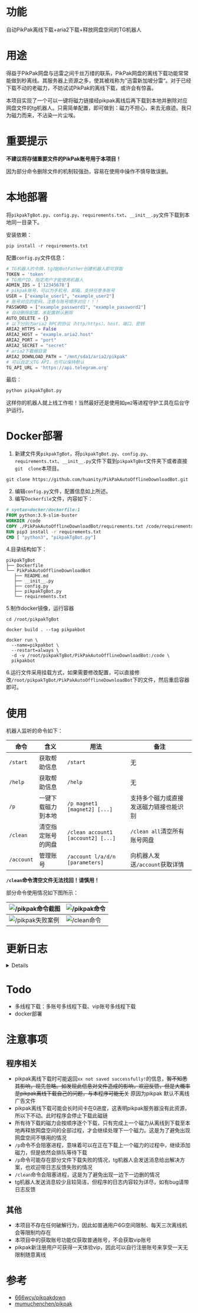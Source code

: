 # 功能

自动PikPak离线下载+aria2下载+释放网盘空间的TG机器人

# 用途

得益于PikPak网盘与迅雷之间千丝万缕的联系，PikPak网盘的离线下载功能常常能做到秒离线。其服务器上资源之多，使其被戏称为”迅雷新加坡分雷“。对于已经下载不动的老磁力，不妨试试PikPak的离线下载，或许会有惊喜。

本项目实现了一个可以一键将磁力链接经pikpak离线后再下载到本地并删除对应网盘文件的tg机器人。只需简单配置，即可做到：磁力不担心，来去无痕迹。我只为磁力而来，不沾染一片尘埃。

# 重要提示

**不建议将存储重要文件的PikPak账号用于本项目！**

因为部分命令删除文件的机制较强劲，容易在使用中操作不慎导致误删。

# 本地部署

将`pikpakTgBot.py`、`config.py`、`requirements.txt`、`__init__.py`文件下载到本地同一目录下。

安装依赖：

```shell
pip install -r requirements.txt
```

配置`config.py`文件信息：

```python
# TG机器人的令牌，tg找@BotFather创建机器人即可获取
TOKEN = 'token'
# TG用户ID，指定用户才能使用机器人
ADMIN_IDS = ['12345678']
# pikpak账号，可以为手机号、邮箱，支持任意多账号
USER = ["example_user1", "example_user2"]
# 账号对应的密码，注意与账号顺序对应！！！
PASSWORD = ["example_password1", "example_password2"]
# 自动删除配置，未配置默认删除
AUTO_DELETE = {}
# 以下分别为aria2 RPC的协议（http/https）、host、端口、密钥
ARIA2_HTTPS = False
ARIA2_HOST = "example.aria2.host"
ARIA2_PORT = "port"
ARIA2_SECRET = "secret"
# aria2下载根目录
ARIA2_DOWNLOAD_PATH = "/mnt/sda1/aria2/pikpak"
# 可以自定义TG API，也可以保持默认
TG_API_URL = 'https://api.telegram.org'
```

最后：

```python
python pikpakTgBot.py
```

这样你的机器人就上线工作啦！当然最好还是使用如`pm2`等进程守护工具在后台守护运行。

# Docker部署

1. 新建文件夹`pikpakTgBot`，将`pikpakTgBot.py`、`config.py`、`requirements.txt`、`__init__.py`文件下载到`pikpakTgBot`文件夹下或者直接`git 
   clone`本项目。
```shell
git clone https://github.com/huanity/PikPakAutoOfflineDownloadBot.git
```
2. 编辑`config.py`文件，配置信息如上所述。
3. 编写`Dockerfile`文件，内容如下：
```dockerfile
# syntax=docker/dockerfile:1 
FROM python:3.9-slim-buster 
WORKDIR /code 
COPY ./PikPakAutoOfflineDownloadBot/requirements.txt /code/requirements.txt 
RUN pip3 install -r requirements.txt 
CMD [ "python3", "pikpakTgBot.py"]
```
4.目录结构如下：
```shell
pikpakTgBot
├── Dockerfile
└── PikPakAutoOfflineDownloadBot
   ├── README.md
   ├── __init__.py
   ├── config.py
   ├── pikpakTgBot.py
   └── requirements.txt

```
5.制作docker镜像，运行容器
```shell
cd /root/pikpakTgBot
```
```shell
docker build . --tag pikpakbot
```
```shell
docker run \
  --name=pikpakbot \
  --restart=always \
  -d -v /root/pikpakTgBot/PikPakAutoOfflineDownloadBot:/code \
  pikpakbot
```
6.运行文件采用挂载方式，如果需要修改配置，可以直接修改`/root/pikpakTgBot/PikPakAutoOfflineDownloadBot`下的文件，然后重启容器即可。

# 使用

机器人监听的命令如下：

| 命令              | 含义                 | 用法                                 | 备注                   |
|-----------------|--------------------|------------------------------------|----------------------|
| `/start`        | 获取帮助信息             | `/start`                           | 无                    |
| `/help`         | 获取帮助信息             | `/help`                            | 无                    |
| `/p`            | 一键下载磁力到本地          | `/p magnet1 [magnet2] [...]`       | 支持多个磁力或直接发送磁力链接也能识别  |
| `/clean`        | 清空指定账号的网盘          | `/clean account1 [account2] [...]` | `/clean all`清空所有账号网盘 |
| `/account`      | 管理账号               | `/account l/a/d/n [parameters]`    | 向机器人发送`/account`获取详情 |



**`/clean`命令清空文件无法找回！请慎用！**


部分命令使用情况如下图所示：

| ![`/pikpak`命令截图](https://s3.bmp.ovh/imgs/2022/06/08/8d3fdd294c98a871.png) | ![`/pikpak`命令](https://s3.bmp.ovh/imgs/2022/06/08/7e2eec33f35d17e2.png) |
| ------------------------------------------------------------ | ------------------------------------------------------------ |
| ![`/pikpak`失败案例](https://s3.bmp.ovh/imgs/2022/06/08/812b258e14273fe2.png) | ![`/clean`命令](https://s3.bmp.ovh/imgs/2022/06/08/05049c4f5a73f29f.png) |

# 更新日志

<details>

    ## V0.0.2

    - 添加账号管理功能，向机器人发送/account可命令获取使用帮助
    - 优化代码结构

    ## V0.0.1

    - PikPak自动下载机器人发布啦~

</details>

# Todo

- 多线程下载：多账号多线程下载、vip账号多线程下载
- docker部署

# 注意事项

## 程序相关

- pikpak离线下载时可能返回`xx not saved successfully!`的信息，~~暂不知悉其影响，现先忽略。如发现此信息对文件造成的影响，欢迎反馈，但是大概率是pikpak离线下载自己的问题，与本程序可能无关~~ 
  原因为pikpak
默认不离线广告文件
- pikpak离线下载可能会长时间卡在0进度，这表明pikpak服务器没有此资源，所以下不动。此时程序会停止下载此磁链
- 所有待下载的磁力会按顺序逐个下载，只有完成上一个磁力从离线到下载至本地再释放网盘空间的全部过程，才会继续处理下一个磁力。这是为了避免出现网盘空间不够用的情况
- `/p`命令不会阻塞进程，意味着可以在正在下载上一个磁力的过程中，继续添加磁力，但是依然会排队等待下载
- `/p`命令可能存在部分文件下载失败的情况，tg机器人会发送消息给出解决方案，也欢迎带日志反馈失败的情况
- `/clean`命令会阻塞进程，这是为了避免出现一边下一边删的情况
- tg机器人发送消息较少且较简洁，但程序的日志内容较为详尽，如有bug请带日志反馈

## 其他

- 本项目不存在任何破解行为，因此如普通用户6G空间限制、每天三次离线机会等限制均存在
- 本项目中的获取账号功能仅获取普通账号，不会获取vip账号
- pikpak新注册用户可获得一天体验vip，因此可以自行注册账号来享受一天无限制随意离线


# 参考

- [666wcy/pikpakdown](https://github.com/666wcy/pikpakdown)
- [mumuchenchen/pikpak](https://github.com/mumuchenchen/pikpak)
